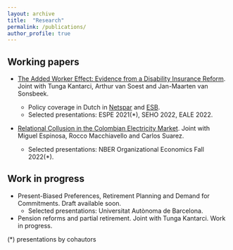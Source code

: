 ```yaml
---
layout: archive
title:  "Research"
permalink: /publications/
author_profile: true
---
```


Working papers
----
* [The Added Worker Effect: Evidence from a Disability Insurance Reform](/files/Bernasconietal_AWE_2022.pdf). Joint with Tunga Kantarci, Arthur van Soest and Jan-Maarten van Sonsbeek.
  * Policy coverage in Dutch in [Netspar](https://www.netspar.nl/nieuws/hoe-reageren-partners-op-het-wegvallen-van-de-wia-uitkering/) and [ESB](https://esb.nu/partners-van-langdurig-zieken-zijn-meer-gaan-werken-door-invoering-wia/).
  * Selected presentations: ESPE 2021(*), SEHO 2022, EALE 2022.

* [Relational Collusion in the Colombian Electricity Market](/files/Colombia_April_2023). Joint with Miguel Espinosa, Rocco Macchiavello and Carlos Suarez.
  * Selected presentations: NBER Organizational Economics Fall 2022(*).

Work in progress
----
* Present-Biased Preferences, Retirement Planning and Demand for Commitments. Draft available soon.
  * Selected presentations: Universitat Autònoma de Barcelona.
* Pension reforms and partial retirement. Joint with Tunga Kantarci. Work in progress.


(*) presentations by cohautors
